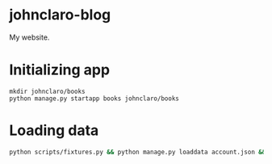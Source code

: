 # johnclaro-blog
My website.

# Initializing app

```
mkdir johnclaro/books
python manage.py startapp books johnclaro/books
```

# Loading data
```bash
python scripts/fixtures.py && python manage.py loaddata account.json && python manage.py loaddata survey.json
```